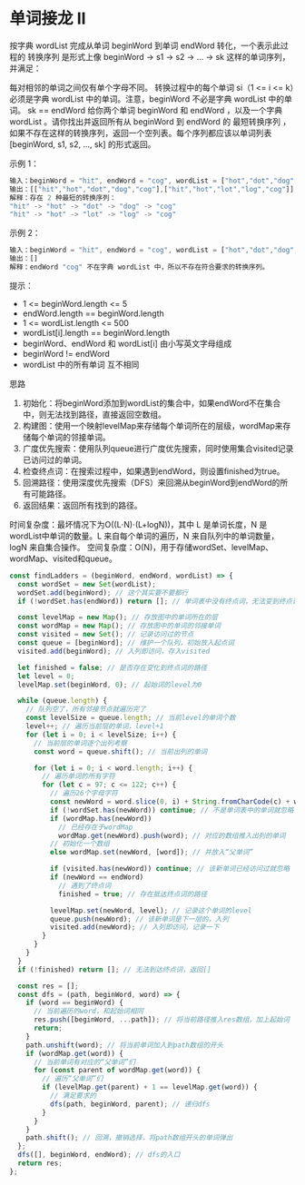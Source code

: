 # 单词接龙 II

按字典 wordList 完成从单词 beginWord 到单词 endWord 转化，一个表示此过程的 转换序列 是形式上像 beginWord -> s1 -> s2 -> ... -> sk 这样的单词序列，并满足：

每对相邻的单词之间仅有单个字母不同。
转换过程中的每个单词 si（1 <= i <= k）必须是字典 wordList 中的单词。注意，beginWord 不必是字典 wordList 中的单词。
sk == endWord
给你两个单词 beginWord 和 endWord ，以及一个字典 wordList 。请你找出并返回所有从 beginWord 到 endWord 的 最短转换序列 ，如果不存在这样的转换序列，返回一个空列表。每个序列都应该以单词列表 [beginWord, s1, s2, ..., sk] 的形式返回。

示例 1：

```js
输入：beginWord = "hit", endWord = "cog", wordList = ["hot","dot","dog","lot","log","cog"]
输出：[["hit","hot","dot","dog","cog"],["hit","hot","lot","log","cog"]]
解释：存在 2 种最短的转换序列：
"hit" -> "hot" -> "dot" -> "dog" -> "cog"
"hit" -> "hot" -> "lot" -> "log" -> "cog"
```

示例 2：

```js
输入：beginWord = "hit", endWord = "cog", wordList = ["hot","dot","dog","lot","log"]
输出：[]
解释：endWord "cog" 不在字典 wordList 中，所以不存在符合要求的转换序列。
```

提示：

- 1 <= beginWord.length <= 5
- endWord.length == beginWord.length
- 1 <= wordList.length <= 500
- wordList[i].length == beginWord.length
- beginWord、endWord 和 wordList[i] 由小写英文字母组成
- beginWord != endWord
- wordList 中的所有单词 互不相同

思路
1. 初始化：将beginWord添加到wordList的集合中，如果endWord不在集合中，则无法找到路径，直接返回空数组。
2. 构建图：使用一个映射levelMap来存储每个单词所在的层级，wordMap来存储每个单词的邻接单词。
3. 广度优先搜索：使用队列queue进行广度优先搜索，同时使用集合visited记录已访问过的单词。
4. 检查终点词：在搜索过程中，如果遇到endWord，则设置finished为true。
5. 回溯路径：使用深度优先搜索（DFS）来回溯从beginWord到endWord的所有可能路径。
6. 返回结果：返回所有找到的路径。

时间复杂度：最坏情况下为O((L⋅N)⋅(L+logN))，其中 L 是单词长度，N 是wordList中单词的数量。L 来自每个单词的遍历，N 来自队列中的单词数量，logN 来自集合操作。
空间复杂度：O(N)，用于存储wordSet、levelMap、wordMap、visited和queue。

```js
const findLadders = (beginWord, endWord, wordList) => {
  const wordSet = new Set(wordList);
  wordSet.add(beginWord); // 这个其实要不要都行
  if (!wordSet.has(endWord)) return []; // 单词表中没有终点词，无法变到终点词

  const levelMap = new Map(); // 存放图中的单词所在的层
  const wordMap = new Map(); // 存放图中的单词的邻接单词
  const visited = new Set(); // 记录访问过的节点
  const queue = [beginWord]; // 维护一个队列，初始放入起点词
  visited.add(beginWord); // 入列即访问，存入visited

  let finished = false; // 是否存在变化到终点词的路径
  let level = 0;
  levelMap.set(beginWord, 0); // 起始词的level为0

  while (queue.length) {
    // 队列空了，所有邻接节点就遍历完了
    const levelSize = queue.length; // 当前level的单词个数
    level++; // 遍历当前层的单词，level+1
    for (let i = 0; i < levelSize; i++) {
      // 当前层的单词逐个出列考察
      const word = queue.shift(); // 当前出列的单词

      for (let i = 0; i < word.length; i++) {
        // 遍历单词的所有字符
        for (let c = 97; c <= 122; c++) {
          // 遍历26个字母字符
          const newWord = word.slice(0, i) + String.fromCharCode(c) + word.slice(i + 1);
          if (!wordSet.has(newWord)) continue; // 不是单词表中的单词就忽略
          if (wordMap.has(newWord))
            // 已经存在于wordMap
            wordMap.get(newWord).push(word); // 对应的数组推入出列的单词
          // 初始化一个数组
          else wordMap.set(newWord, [word]); // 并放入“父单词”

          if (visited.has(newWord)) continue; // 该新单词已经访问过就忽略
          if (newWord == endWord)
            // 遇到了终点词
            finished = true; // 存在抵达终点词的路径

          levelMap.set(newWord, level); // 记录这个单词的level
          queue.push(newWord); // 该新单词是下一层的，入列
          visited.add(newWord); // 入列即访问，记录一下
        }
      }
    }
  }
  if (!finished) return []; // 无法到达终点词，返回[]

  const res = [];
  const dfs = (path, beginWord, word) => {
    if (word == beginWord) {
      // 当前遍历的word，和起始词相同
      res.push([beginWord, ...path]); // 将当前路径推入res数组，加上起始词
      return;
    }
    path.unshift(word); // 将当前单词加入到path数组的开头
    if (wordMap.get(word)) {
      // 当前单词有对应的“父单词”们
      for (const parent of wordMap.get(word)) {
        // 遍历“父单词”们
        if (levelMap.get(parent) + 1 == levelMap.get(word)) {
          // 满足要求的
          dfs(path, beginWord, parent); // 递归dfs
        }
      }
    }
    path.shift(); // 回溯，撤销选择，将path数组开头的单词弹出
  };
  dfs([], beginWord, endWord); // dfs的入口
  return res;
};
```

